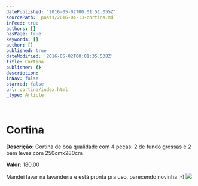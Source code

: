 ```yaml
---
datePublished: '2016-05-02T00:01:51.055Z'
sourcePath: _posts/2016-04-13-cortina.md
inFeed: true
authors: []
hasPage: true
keywords: []
author: []
published: true
dateModified: '2016-05-02T00:01:35.538Z'
title: Cortina
publisher: {}
description: ''
inNav: false
starred: false
url: cortina/index.html
_type: Article

---
```

# Cortina

**Descrição:** Cortina de boa qualidade com 4 peças: 2 de fundo grossas e 2 bem leves com 250cmx280cm

**Valor:** 180,00

Mandei lavar na lavanderia e está pronta pra uso, parecendo novinha :-)
![](https://s3-us-west-2.amazonaws.com/the-grid-img/p/d34926adf05193136e8d7ad97c3ac674f9eb7cda.jpg)